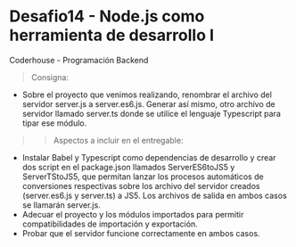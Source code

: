 # Desafio14 - Node.js como herramienta de desarrollo I
Coderhouse - Programación Backend

> Consigna: 
- Sobre el proyecto que venimos realizando, renombrar el archivo del servidor server.js a server.es6.js. Generar así mismo, otro archivo de servidor llamado server.ts donde se utilice el lenguaje Typescript para tipar ese módulo.

>> Aspectos a incluir en el entregable:
- Instalar Babel y Typescript como dependencias de desarrollo y crear dos script en el package.json llamados ServerES6toJS5 y ServerTStoJS5, que permitan lanzar los procesos automáticos de conversiones respectivas sobre los archivo del servidor creados (server.es6.js y server.ts) a JS5. Los archivos de salida en ambos casos se llamarán server.js.
- Adecuar el proyecto y los módulos importados para permitir compatibilidades de importación y exportación.
- Probar que el servidor funcione correctamente en ambos casos.

